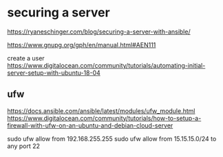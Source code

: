 # securing a server

https://ryaneschinger.com/blog/securing-a-server-with-ansible/

https://www.gnupg.org/gph/en/manual.html#AEN111

create a user
https://www.digitalocean.com/community/tutorials/automating-initial-server-setup-with-ubuntu-18-04

## ufw

https://docs.ansible.com/ansible/latest/modules/ufw_module.html
https://www.digitalocean.com/community/tutorials/how-to-setup-a-firewall-with-ufw-on-an-ubuntu-and-debian-cloud-server

sudo ufw allow from 192.168.255.255
sudo ufw allow from 15.15.15.0/24  to any port 22


